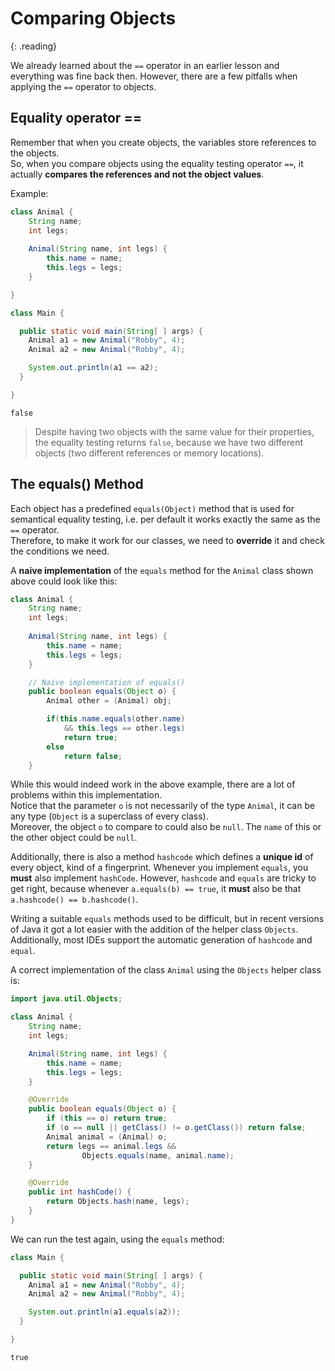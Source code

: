 # Comparing Objects
{: .reading}

We already learned about the `==` operator in an earlier lesson and everything was fine back then. However, there are a few pitfalls when applying the `==` operator to objects.

## Equality operator ==
Remember that when you create objects, the variables store references to the objects.\
So, when you compare objects using the equality testing operator `==`, it actually **compares the references and not the object values**.

Example:
````java
class Animal {
    String name;
    int legs;
    
    Animal(String name, int legs) {
        this.name = name;
        this.legs = legs;
    }

}
````
````java
class Main {

  public static void main(String[ ] args) {
    Animal a1 = new Animal("Robby", 4);
    Animal a2 = new Animal("Robby", 4);

    System.out.println(a1 == a2);
  }

}
````
````plaintext
false
````
> Despite having two objects with the same value for their properties, the equality testing returns ``false``, because we have two different objects (two different references or memory locations).

## The equals() Method

Each object has a predefined ``equals(Object)`` method that is used for semantical equality testing, i.e. per default it works exactly the same as the `==` operator.\
Therefore, to make it work for our classes, we need to **override** it and check the conditions we need.

A **naive implementation** of the ``equals`` method for the ``Animal`` class shown above could look like this:

````java
class Animal {
    String name;
    int legs;
    
    Animal(String name, int legs) {
        this.name = name;
        this.legs = legs;
    }

    // Naive implementation of equals()
    public boolean equals(Object o) {
        Animal other = (Animal) obj;

        if(this.name.equals(other.name)
            && this.legs == other.legs)
            return true;
        else
            return false;
    }
````

While this would indeed work in the above example, there are a lot of problems within this implementation.\
Notice that the parameter `o` is not necessarily of the type ``Animal``, it can be any type (``Object`` is a superclass of every class).\
Moreover, the object ``o`` to compare to could also be ``null``. The ``name`` of this or the other object could be ``null``.

Additionally, there is also a method `hashcode` which defines a **unique id** of every object, kind of a fingerprint. Whenever you implement ``equals``, you **must** also implement ``hashCode``. However, `hashcode` and `equals` are tricky to get right, because whenever ``a.equals(b) == true``, it **must** also be that ``a.hashcode() == b.hashcode()``.

Writing a suitable ``equals`` methods used to be difficult, but in recent versions of Java it got a lot easier with the addition of the helper class `Objects`. Additionally, most IDEs support the automatic generation of ``hashcode`` and ``equal``.

A correct implementation of the class ``Animal`` using the `Objects` helper class is:
````java
import java.util.Objects;

class Animal {
    String name;
    int legs;

    Animal(String name, int legs) {
        this.name = name;
        this.legs = legs;
    }

    @Override
    public boolean equals(Object o) {
        if (this == o) return true;
        if (o == null || getClass() != o.getClass()) return false;
        Animal animal = (Animal) o;
        return legs == animal.legs &&
                Objects.equals(name, animal.name);
    }

    @Override
    public int hashCode() {
        return Objects.hash(name, legs);
    }
}
````

We can run the test again, using the ``equals`` method:
````java
class Main {

  public static void main(String[ ] args) {
    Animal a1 = new Animal("Robby", 4);
    Animal a2 = new Animal("Robby", 4);

    System.out.println(a1.equals(a2));
  }

}
````
````plaintext
true
````